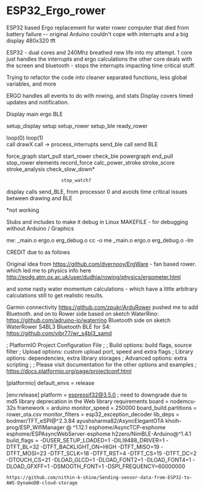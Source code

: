 # ESP32_Ergo_rower
ESP32 based Ergo replacement for water rower computer that died from battery failure
-- original Arduino couldn't cope with interrupts and a big display  480x320 tft

ESP32 - dual cores and 240Mhz breathed new life into my attempt.
1 core just handles the interrupts and ergo calculations
the other core deals with the screen and bluetooth - stops the interrupts impacting time critical stuff.

Trying to refactor the code into cleaner separated functions, less global variables, and more 

ERGO handles all events to do with rowing, and stats
Display covers timed updates and notification.


Display                 main                        ergo                    BLE

setup_display           setup                       setup_rower             setup_ble
                                                    ready_rower

loop(0)                 loop(1)                     
  call drawX               call ->                  process_interrupts      send_ble
  call send BLE

force_graph             start_pull                  start_rower             check_ble
powergraph              end_pull                    stop_rower
elements                record_force                calc_power_stroke
stroke_score            stroke_analysis             check_slow_down*      

                        stop_watch?

display calls send_BLE, from processor 0 and avoids time critical issues between drawing and BLE

*not working

Stubs and includes to make it debug in Linux
MAKEFILE - for debugging without Arduino / Graphics

me:     _main.o  ergo.o  erg_debug.o
        cc -o me _main.o ergo.o erg_debug.o -lm




CREDIT due to as follows

Original idea from
https://github.com/dvernooy/ErgWare  - fan based rower. which led me to physics info here
http://eodg.atm.ox.ac.uk/user/dudhia/rowing/physics/ergometer.html

and some nasty water momentum calculations - which have a little arbitrary calculations still to get realistic results.

Garmin connectivity https://github.com/zpukr/ArduRower pushed me to add Bluetooth.
and on to 
Rower side based on sketch WaterRino: https://github.com/adruino-io/waterrino
Bluetooth side on sketch WaterRower S4BL3 Bluetooth BLE for S4: https://github.com/vibr77/wr_s4bl3_samd




; PlatformIO Project Configuration File
;
;   Build options: build flags, source filter
;   Upload options: custom upload port, speed and extra flags
;   Library options: dependencies, extra library storages
;   Advanced options: extra scripting
;
; Please visit documentation for the other options and examples
; https://docs.platformio.org/page/projectconf.html

[platformio]
default_envs = release

[env:release]
platform = espressif32@3.5.0		; need to downgrade due to md5 library deprecation in the Web library requirements
board = nodemcu-32s
framework = arduino
monitor_speed = 250000
board_build.partitions = rower_ota.csv
monitor_filters = esp32_exception_decoder
lib_deps = 
	bodmer/TFT_eSPI@^2.3.84
	ayushsharma82/AsyncElegantOTA
	khoih-prog/ESP_WifiManager @ ^1.12.1
	esphome/AsyncTCP-esphome
	esphome/ESPAsyncWebServer-esphome
	h2zero/NimBLE-Arduino@^1.4.1
build_flags =
	-DUSER_SETUP_LOADED=1
	-DILI9488_DRIVER=1
	-DTFT_BL=32
	-DTFT_BACKLIGHT_ON=HIGH
	-DTFT_MISO=19
	-DTFT_MOSI=23
	-DTFT_SCLK=18
	-DTFT_RST=4
	-DTFT_CS=15
	-DTFT_DC=2
	-DTOUCH_CS=21
	-DLOAD_GLCD=1
	-DLOAD_FONT2=1
	-DLOAD_FONT4=1
	-DLOAD_GFXFF=1
	-DSMOOTH_FONT=1
	-DSPI_FREQUENCY=60000000


	https://github.com/nithin-k-shine/Sending-sensor-data-from-ESP32-to-AWS-DynamoDB-cloud-storage